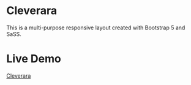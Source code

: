 # Cleverara

This is a multi-purpose responsive layout created with Bootstrap 5 and SaSS.

# Live Demo
[Cleverara](https://dyarawilliams.github.io/cleverara/)
